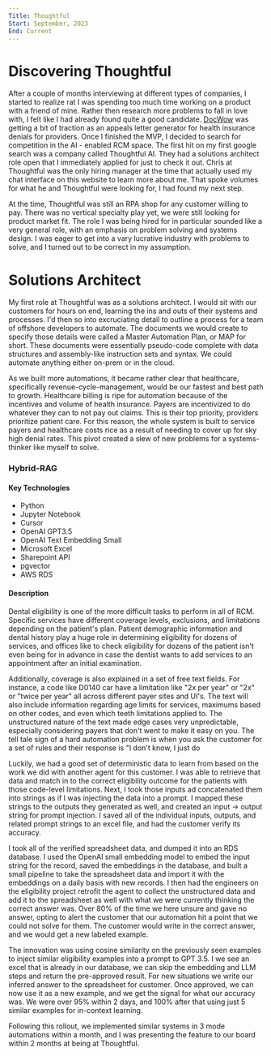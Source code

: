 ```yaml
---
Title: Thoughtful
Start: September, 2023
End: Current
---
```

# Discovering Thoughtful

After a couple of months interviewing at different types of companies, I started to realize rat I was spending too much time working on a product with a friend of mine. Rather then research more problems to fall in love with, I felt like I had already found quite a good candidate. [DocWow](https://www.danielmathieson.com/info/projects/docwow) was getting a bit of traction as an appeals letter generator for health insurance denials for providers. Once I finished the MVP, I decided to search for competition in the AI - enabled RCM space. The first hit on my first google search was a company called Thoughtful AI. They had a solutions architect role open that I immediately applied for just to check it out. Chris at Thoughtful was the only hiring manager at the time that actually used my chat interface on this website to learn more about me. That spoke volumes for what he and Thoughtful were looking for, I had found my next step.

At the time, Thoughtful was still an RPA shop for any customer willing to pay. There was no vertical specialty play yet, we were still looking for product market fit. The role I was being hired for in particular sounded like a very general role, with an emphasis on problem solving and systems design. I was eager to get into a vary lucrative industry with problems to solve, and I turned out to be correct in my assumption. 


# Solutions Architect

My first role at Thoughtful was as a solutions architect. I would sit with our customers for hours on end, learning the ins and outs of their systems and processes. I'd then so into excruciating detail to outline a process for a team of offshore developers to automate. The documents we would create to specify those details were called a Master Automation Plan, or MAP for short. These documents were essentially pseudo-code complete with data structures and assembly-like instruction sets and syntax. We could automate anything either on-prem or in the cloud. 

As we built more automations, it became rather clear that healthcare, specifically revenue-cycle-management, would be our fastest and best path to growth. Healthcare billing is ripe for automation because of the incentives and volume of health insurance. Payers are incentivized to do whatever they can to not pay out claims. This is their top priority, providers prioritize patient care. For this reason, the whole system is built to service payers and healthcare costs rice as a result of needing to cover up for sky high denial rates. This pivot created a slew of new problems for a systems-thinker like myself to solve.

### Hybrid-RAG
#### Key Technologies
- Python
- Jupyter Notebook
- Cursor
- OpenAI GPT3.5
- OpenAI Text Embedding Small
- Microsoft Excel
- Sharepoint API
- pgvector
- AWS RDS

#### Description
Dental eligibility is one of the more difficult tasks to perform in all of RCM. Specific services have different coverage levels, exclusions, and limitations depending on the patient's plan. Patient demographic information and dental history play a huge role in determining eligibility for dozens of services, and offices like to check eligibility for dozens of the patient isn't even being for in advance in case the dentist wants to add services to an appointment after an initial examination.

 Additionally, coverage is also explained in a set of free text fields. For instance, a code like D0140 car have a limitation like "2x per year" or "2x" or "twice per year" all across different payer sites and UI's. The text will also include information regarding age limits for services, maximums based on other codes, and even which teeth limitations applied to. The unstructured nature of the text made edge cases very unpredictable, especially considering payers that don't went to make it easy on you. The tell tale sign of a hard automation problem is when you ask the customer for a set of rules and their response is "I don't know, I just do 

Luckily, we had a good set of deterministic data to learn from based on the work we did with another agent for this customer. I was able to retrieve that data and match in to the correct eligibility outcome for the patients with those code-level limitations. Next, I took those inputs ad concatenated them into strings as if I was injecting the data into a prompt. I mapped these strings to the outputs they generated as well, and created an input → output string for prompt injection. I saved all of the individual inputs, outputs, and related prompt strings to an excel file, and had the customer verify its accuracy.

I took all of the verified spreadsheet data, and dumped it into an RDS database. I used the OpenAI small embedding model to embed the input string for the record, saved the embeddings in the database, and built a small pipeline to take the spreadsheet data and import it with the embeddings on a daily basis with new records. I then had the engineers on the eligibility project retrofit the agent to collect the unstructured data and add it to the spreadsheet as well with what we were currently thinking the correct answer was. Over 80% of the time we here unsure and gave no answer, opting to alert the customer that our automation hit a point that we could not solve for them. The customer would write in the correct answer, and we would get a new labeled example.

The innovation was using cosine similarity on the previously seen examples to inject similar eligibility examples into a prompt to GPT 3.5. I we see an excel that is already in our database, we can skip the embedding and LLM steps and return the pre-approved result. For new situations we write our inferred answer to the spreadsheet for customer. Once approved, we can now use it as a new example, and we get the signal for what our accuracy was. We were over 95% within 2 days, and 100% after that using just 5 similar examples for in-context learning.

Following this rollout, we implemented similar systems in 3 mode automations within a month, and I was presenting the feature to our board within 2 months at being at Thoughtful.

